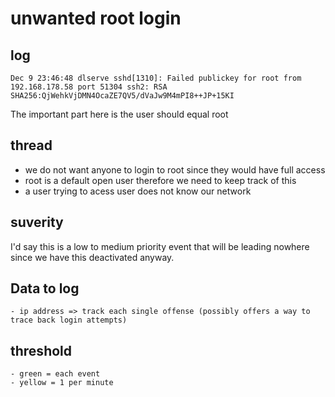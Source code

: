 # unwanted root login

## log

```
Dec 9 23:46:48 dlserve sshd[1310]: Failed publickey for root from 192.168.178.58 port 51304 ssh2: RSA SHA256:QjWehkVjDMN4OcaZE7QV5/dVaJw9M4mPI8++JP+15KI
```

The important part here is the user should equal root

## thread

-   we do not want anyone to login to root since they would have full access
-   root is a default open user therefore we need to keep track of this
-   a user trying to acess user does not know our network

## suverity

I'd say this is a low to medium priority event that will be leading nowhere since we have this deactivated anyway.

## Data to log
    - ip address => track each single offense (possibly offers a way to trace back login attempts)

## threshold
    - green = each event
    - yellow = 1 per minute